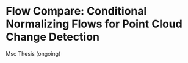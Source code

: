 # Flow Compare: Conditional Normalizing Flows for Point Cloud Change Detection

Msc Thesis (ongoing)
